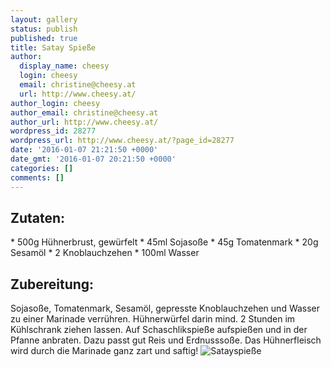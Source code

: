 ```yaml
---
layout: gallery
status: publish
published: true
title: Satay Spieße
author:
  display_name: cheesy
  login: cheesy
  email: christine@cheesy.at
  url: http://www.cheesy.at/
author_login: cheesy
author_email: christine@cheesy.at
author_url: http://www.cheesy.at/
wordpress_id: 28277
wordpress_url: http://www.cheesy.at/?page_id=28277
date: '2016-01-07 21:21:50 +0000'
date_gmt: '2016-01-07 20:21:50 +0000'
categories: []
comments: []
---
```

## Zutaten:
\* 500g Hühnerbrust, gewürfelt
\* 45ml Sojasoße
\* 45g Tomatenmark
\* 20g Sesamöl
\* 2 Knoblauchzehen
\* 100ml Wasser
## Zubereitung:
Sojasoße, Tomatenmark, Sesamöl, gepresste Knoblauchzehen und Wasser zu einer Marinade verrühren. Hühnerwürfel darin mind. 2 Stunden im Kühlschrank ziehen lassen. Auf Schaschlikspieße aufspießen und in der Pfanne anbraten. Dazu passt gut Reis und Erdnusssoße. Das Hühnerfleisch wird durch die Marinade ganz zart und saftig!
![Satayspieße](http://www.cheesy.at/wp-content/uploads/Satayspieße.jpg)
